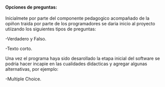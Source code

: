 

#### **Opciones de preguntas:**

Inicialmete por parte del componente pedagogico acompañado de la opiñon traida por parte de los programadores se daria
inicio al proyecto utiizando los siguientes tipos de preguntas:

-Verdadero y Falso.

-Texto corto.

Una vez el programa haya sido desarollado la etapa inicial del software se podria hacer incapie en las cualidades
didacticas y agregar algunas alternativas, por ejemplo:

-Multiple Choice.
